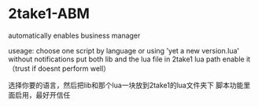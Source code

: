 # 2take1-ABM
automatically enables business manager

useage:
choose one script by language
or using 'yet a new version.lua' without notifications
put both lib and the lua file in 2take1 lua path
enable it （trust if doesnt perform well）

选择你要的语言，然后把lib和那个lua一块放到2take1的lua文件夹下
脚本功能里面启用，最好开信任
